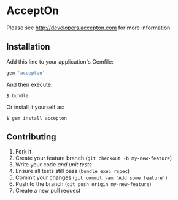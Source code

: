 # AcceptOn

Please see http://developers.accepton.com for more information.

## Installation

Add this line to your application's Gemfile:

```ruby
gem 'accepton'
```

And then execute:

    $ bundle

Or install it yourself as:

    $ gem install accepton

## Contributing

1. Fork it
2. Create your feature branch (`git checkout -b my-new-feature`)
3. Write your code *and unit tests*
4. Ensure all tests still pass (`bundle exec rspec`)
5. Commit your changes (`git commit -am 'Add some feature'`)
6. Push to the branch (`git push origin my-new-feature`)
7. Create a new pull request
